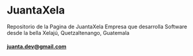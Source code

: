 # JuantaXela
Repositorio de la Pagina de JuantaXela 
Empresa que desarrolla Software desde la bella Xelajú, Quetzaltenango, Guatemala

#### juanta.dev@gmail.com

